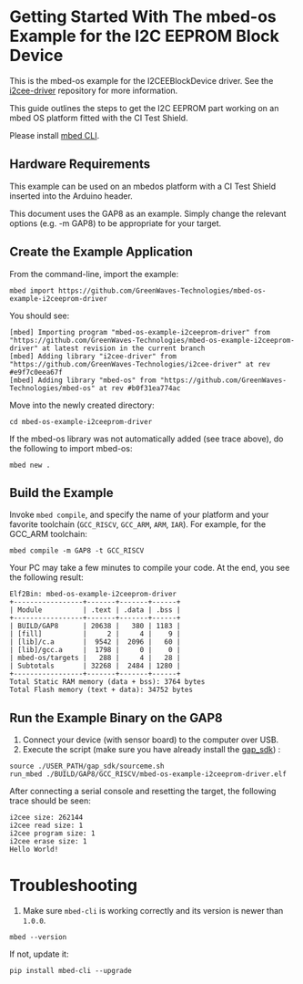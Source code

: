 # Getting Started With The mbed-os Example for the I2C EEPROM Block Device

This is the mbed-os example for the I2CEEBlockDevice driver.
See the [i2cee-driver](https://github.com/GreenWaves-Technologies/i2cee-driver) repository for more information.

This guide outlines the steps to get the I2C EEPROM part working on an mbed OS platform fitted with the CI Test Shield.

Please install [mbed CLI](https://github.com/ARMmbed/mbed-cli#installing-mbed-cli).

## Hardware Requirements

This example can be used on an mbedos platform with a CI Test Shield inserted into the Arduino header.

This document uses the GAP8 as an example. Simply change the relevant options (e.g. -m GAP8) to be appropriate for your target.

## Create the Example Application

From the command-line, import the example:

```
mbed import https://github.com/GreenWaves-Technologies/mbed-os-example-i2ceeprom-driver
```

You should see:

	[mbed] Importing program "mbed-os-example-i2ceeprom-driver" from "https://github.com/GreenWaves-Technologies/mbed-os-example-i2ceeprom-driver" at latest revision in the current branch
	[mbed] Adding library "i2cee-driver" from "https://github.com/GreenWaves-Technologies/i2cee-driver" at rev #e9f7c0eea67f
	[mbed] Adding library "mbed-os" from "https://github.com/GreenWaves-Technologies/mbed-os" at rev #b0f31ea774ac

Move into the newly created directory:

```
cd mbed-os-example-i2ceeprom-driver
```

If the mbed-os library was not automatically added (see trace above), do the following to import mbed-os:

```
mbed new .
```

## Build the Example

Invoke `mbed compile`, and specify the name of your platform and your favorite toolchain (`GCC_RISCV`, `GCC_ARM`, `ARM`, `IAR`). For example, for the GCC_ARM toolchain:

```
mbed compile -m GAP8 -t GCC_RISCV
```

Your PC may take a few minutes to compile your code. At the end, you see the following result:

```
Elf2Bin: mbed-os-example-i2ceeprom-driver
+-----------------+-------+-------+------+
| Module          | .text | .data | .bss |
+-----------------+-------+-------+------+
| BUILD/GAP8      | 20638 |   380 | 1183 |
| [fill]          |     2 |     4 |    9 |
| [lib]/c.a       |  9542 |  2096 |   60 |
| [lib]/gcc.a     |  1798 |     0 |    0 |
| mbed-os/targets |   288 |     4 |   28 |
| Subtotals       | 32268 |  2484 | 1280 |
+-----------------+-------+-------+------+
Total Static RAM memory (data + bss): 3764 bytes
Total Flash memory (text + data): 34752 bytes
```

## <a name="run-the-example-binary-on-the-GAP8"></a> Run the Example Binary on the GAP8


1. Connect your device (with sensor board) to the computer over USB.
1. Execute the script (make sure you have already install the [gap_sdk](https://github.com/GreenWaves-Technologies/gap_sdk)) :

```
source ./USER_PATH/gap_sdk/sourceme.sh
run_mbed ./BUILD/GAP8/GCC_RISCV/mbed-os-example-i2ceeprom-driver.elf
```

After connecting a serial console and resetting the target, the following trace should be seen:

	i2cee size: 262144
	i2cee read size: 1
	i2cee program size: 1
	i2cee erase size: 1
	Hello World!


# Troubleshooting

1. Make sure `mbed-cli` is working correctly and its version is newer than `1.0.0`.

 ```
 mbed --version
 ```

 If not, update it:

 ```
 pip install mbed-cli --upgrade
 ```
